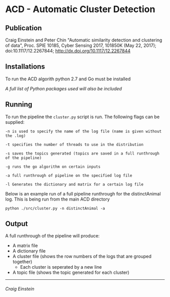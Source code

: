# ACD - Automatic Cluster Detection

## Publication


Craig Einstein and Peter Chin "Automatic similarity detection and
clustering of data", Proc. SPIE 10185, Cyber Sensing 2017, 101850K (May 22,
2017); doi:10.1117/12.2267844; http://dx.doi.org/10.1117/12.2267844


## Installations

To run the ACD algorith python 2.7 and Go must be installed

_A full list of Python packages used will also be included_

## Running

To run the pipeline the `cluster.py` script is run. The following flags can be supplied:


	-n is used to specify the name of the log file (name is given without the .log) 

	-t specifies the number of threads to use in the distribution

	-s saves the topics generated (topics are saved in a full runthrough of the pipeline)

	-g runs the go algorithm on certain inputs

	-a full runthrough of pipeline on the specified log file

	-l Generates the dictionary and matrix for a certain log file


Below is an example run of a full pipeline runthrough for the distinctAnimal log. This is being run from the main ACD directory

`
	python ./src/cluster.py -n distinctAnimal -a
`

## Output

A full runthrough of the pipeline will produce:

* A matrix file
* A dictionary file
* A cluster file (shows the row numbers of the logs that are grouped together)
	* Each cluster is seperated by a new line
* A topic file (shows the topic generated for each cluster)

---
###### Craig Einstein
